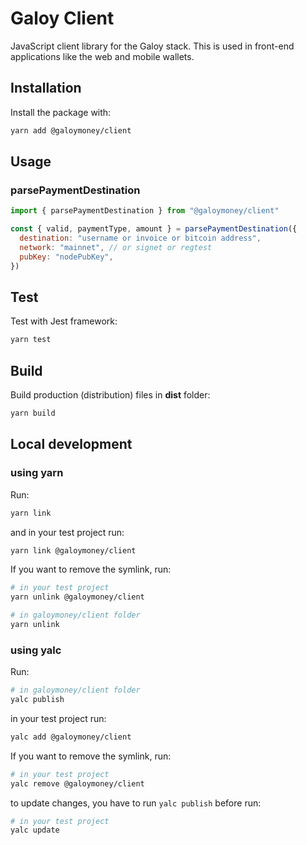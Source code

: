 # Galoy Client

JavaScript client library for the Galoy stack. This is used in front-end applications like the web and mobile wallets.

## Installation

Install the package with:

```bash
yarn add @galoymoney/client
```

## Usage

### parsePaymentDestination

```js
import { parsePaymentDestination } from "@galoymoney/client"

const { valid, paymentType, amount } = parsePaymentDestination({
  destination: "username or invoice or bitcoin address",
  network: "mainnet", // or signet or regtest
  pubKey: "nodePubKey",
})
```

## Test

Test with Jest framework:

```bash
yarn test
```

## Build

Build production (distribution) files in **dist** folder:

```bash
yarn build
```

## Local development

### using yarn

Run:

```bash
yarn link
```

and in your test project run:

```bash
yarn link @galoymoney/client
```

If you want to remove the symlink, run:

```bash
# in your test project
yarn unlink @galoymoney/client

# in galoymoney/client folder
yarn unlink
```

### using yalc

Run:

```bash
# in galoymoney/client folder
yalc publish
```

in your test project run:

```bash
yalc add @galoymoney/client
```

If you want to remove the symlink, run:

```bash
# in your test project
yalc remove @galoymoney/client
```

to update changes, you have to run <code>yalc publish</code> before run:

```bash
# in your test project
yalc update
```
